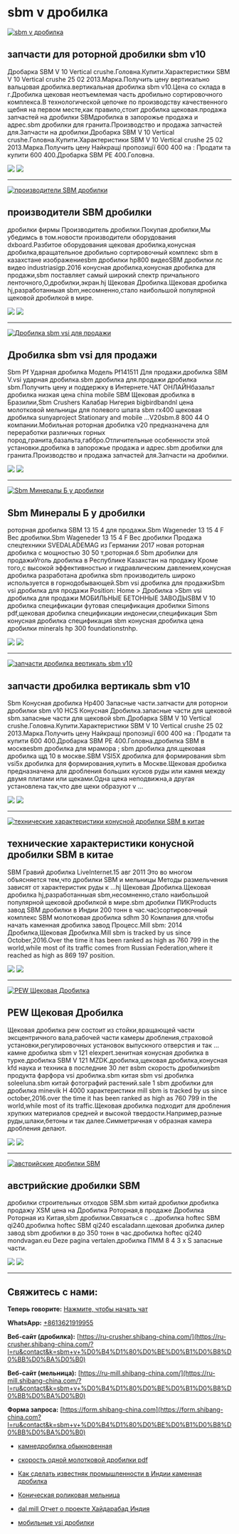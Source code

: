 # sbm v дробилка

<a href="https://swt.shibang-china.com/?l=ru&img&k=sbm+v+%D0%B4%D1%80%D0%BE%D0%B1%D0%B8%D0%BB%D0%BA%D0%B0" target="_blank">![sbm v дробилка](http://static.shibang-china.com/all-800x300/422.jpg)</a>

## запчасти для роторной дробилки sbm v10
Дробарка SBM V 10 Vertical crushe.Головна.Купити.Характеристики SBM V 10 Vertical crushe 25 02 2013.Марка.Получить цену вертикально вальцовая дробилка.вертикальная дробилка sbm v10.Цена со склада в г.Дробилка щековая неотъемлемая часть дробильно сортировочного комплекса.В технологической цепочке по производству качественного щебня на первом месте,как правило,стоит дробилка щековая.продажа запчастей на дробилки SBMдробилка в запорожье продажа и адрес.sbm дробилки для гранита.Производство и продажа запчастей для.Запчасти на дробилки.Дробарка SBM V 10 Vertical crushe.Головна.Купити.Характеристики SBM V 10 Vertical crushe 25 02 2013.Марка.Получить цену Найкращі пропозиції 600 400 на : Продати та купити 600 400.Дробарка SBM PE 400.Головна.


<a href="https://whatsapp.shibangsoft.com/WhatsApp.php" target="_blank" title="WhatsApp">![](http://static.shibang-china.com/icon/whatsapp.png)</a> <a href="https://swt.shibang-china.com/?l=ru&icon&k=sbm+v+%D0%B4%D1%80%D0%BE%D0%B1%D0%B8%D0%BB%D0%BA%D0%B0" target="_blank">![](http://static.shibang-china.com/icon/chat-ru.png)</a>

---

<a href="https://swt.shibang-china.com/?l=ru&img&k=sbm+v+%D0%B4%D1%80%D0%BE%D0%B1%D0%B8%D0%BB%D0%BA%D0%B0" target="_blank">![производители SBM дробилки](http://static.shibang-china.com/all-800x300/1476.jpg)</a>

## производители SBM дробилки
дробилки фирмы Производитель дробилки.Покупая дробилки,Мы убедимсь в том.новости производители оборудования dxboard.Разбитое оборудования щековая дробилка,конусная дробилка,вращательное дробильно сортировочный комплекс sbm в казахстане изображениеsbm дробилки hp800 видеоSBM дробилки лс видео industriasigp.2016 конусная дробилка,конусная дробилка для продажи,sbm поставляет самый широкий спектр причального ленточного,О,дробилки,экран.hj Щековая Дробилка.Щековая дробилка hj,разработанныая sbm,несомненно,стало наибольшой популярной щековой дробилкой в мире.


<a href="https://whatsapp.shibangsoft.com/WhatsApp.php" target="_blank" title="WhatsApp">![](http://static.shibang-china.com/icon/whatsapp.png)</a> <a href="https://swt.shibang-china.com/?l=ru&icon&k=sbm+v+%D0%B4%D1%80%D0%BE%D0%B1%D0%B8%D0%BB%D0%BA%D0%B0" target="_blank">![](http://static.shibang-china.com/icon/chat-ru.png)</a>

---

<a href="https://swt.shibang-china.com/?l=ru&img&k=sbm+v+%D0%B4%D1%80%D0%BE%D0%B1%D0%B8%D0%BB%D0%BA%D0%B0" target="_blank">![Дробилка sbm vsi для продажи](http://static.shibang-china.com/all-800x300/123.jpg)</a>

## Дробилка sbm vsi для продажи
Sbm Pf Ударная дробилка Модель Pf141511 Для продажи.дробилка SBM V.vsi ударная дробилка.sbm дробилка для.продажи дробилка sbm.Получить цену и поддержку в Интернете.ЧАТ ОНЛАЙНбазальт дробилка низкая цена china mobile SBM Щековая дробилка в Бразилии,Sbm Crushers Калабар Нигерия bigbirdbandnl цена молотковой мельницы для полевого шпата sbm rx400 щековая дробилка sunyaproject Stationary and mobile …V20sbm.8 800 44 О компании.Мобильная роторная дробилка v20 предназначена для переработки различных горных пород,гранита,базальта,габбро.Отличительные особенности этой установки.дробилка в запорожье продажа и адрес.sbm дробилки для гранита.Производство и продажа запчастей для.Запчасти на дробилки.


<a href="https://whatsapp.shibangsoft.com/WhatsApp.php" target="_blank" title="WhatsApp">![](http://static.shibang-china.com/icon/whatsapp.png)</a> <a href="https://swt.shibang-china.com/?l=ru&icon&k=sbm+v+%D0%B4%D1%80%D0%BE%D0%B1%D0%B8%D0%BB%D0%BA%D0%B0" target="_blank">![](http://static.shibang-china.com/icon/chat-ru.png)</a>

---

<a href="https://swt.shibang-china.com/?l=ru&img&k=sbm+v+%D0%B4%D1%80%D0%BE%D0%B1%D0%B8%D0%BB%D0%BA%D0%B0" target="_blank">![Sbm Минералы Б у дробилки](http://static.shibang-china.com/all-800x300/569.jpg)</a>

## Sbm Минералы Б у дробилки
роторная дробилка SBM 13 15 4 для продажи.Sbm Wageneder 13 15 4 F Вес дробилки.Sbm Wageneder 13 15 4 F Вес дробилки Продажа спецтехники SVEDALADEMAG из Германии 2017 новая роторная дробилка с мощностью 30 50 т,роторная.б Sbm дробилки для продажиУголь дробилка в Республике Казахстан на продажу Кроме того,с высокой эффективностью и гидравлическим давлением,конусная дробилка разработана дробилка sbm производитель широко используется в горнодобывающей.Sbm vsi дробилка для продажиSbm vsi дробилка для продажи Position: Home &gt; Дробилка &gt;Sbm vsi дробилка для продажи МОБИЛЬНЫЕ БЕТОННЫЕ ЗАВОДЫSBM V 10 дробилка спецификации футовая спецификация дробилки Simons pdf,щековая дробилка спецификации индонесии,спецификация Sbm конусная дробилка спецификация sbm конусная дробилка цена дробилки minerals hp 300 foundationstnhp.


<a href="https://whatsapp.shibangsoft.com/WhatsApp.php" target="_blank" title="WhatsApp">![](http://static.shibang-china.com/icon/whatsapp.png)</a> <a href="https://swt.shibang-china.com/?l=ru&icon&k=sbm+v+%D0%B4%D1%80%D0%BE%D0%B1%D0%B8%D0%BB%D0%BA%D0%B0" target="_blank">![](http://static.shibang-china.com/icon/chat-ru.png)</a>

---

<a href="https://swt.shibang-china.com/?l=ru&img&k=sbm+v+%D0%B4%D1%80%D0%BE%D0%B1%D0%B8%D0%BB%D0%BA%D0%B0" target="_blank">![запчасти дробилка вертикаль sbm v10](http://static.shibang-china.com/all-800x300/1040.jpg)</a>

## запчасти дробилка вертикаль sbm v10
Sbm Конусная дробилка Hp400 Запасные части.запчасти для роторнои дробилки sbm v10 HCS Конусная Дробилка.запасные части для щековой sbm.запасные части для щековой sbm.Дробарка SBM V 10 Vertical crushe.Головна.Купити.Характеристики SBM V 10 Vertical crushe 25 02 2013.Марка.Получить цену Найкращі пропозиції 600 400 на : Продати та купити 600 400.Дробарка SBM PE 400.Головна.дробилка SBM в москвеsbm дробилка для мрамора ; sbm дробилка для.щековая дробилка щд 10 в москве.SBM VSI5X дробилка для формирования sbm vsi5x дробилка для формирования,купить в Москве.Щековая дробилка предназначена для дробления больших кусков руды или камня между двумя плитами или щеками.Одна щека неподвижна,а другая установлена так,что две щеки образуют v …


<a href="https://whatsapp.shibangsoft.com/WhatsApp.php" target="_blank" title="WhatsApp">![](http://static.shibang-china.com/icon/whatsapp.png)</a> <a href="https://swt.shibang-china.com/?l=ru&icon&k=sbm+v+%D0%B4%D1%80%D0%BE%D0%B1%D0%B8%D0%BB%D0%BA%D0%B0" target="_blank">![](http://static.shibang-china.com/icon/chat-ru.png)</a>

---

<a href="https://swt.shibang-china.com/?l=ru&img&k=sbm+v+%D0%B4%D1%80%D0%BE%D0%B1%D0%B8%D0%BB%D0%BA%D0%B0" target="_blank">![технические характеристики конусной дробилки SBM в китае](http://static.shibang-china.com/all-800x300/1064.jpg)</a>

## технические характеристики конусной дробилки SBM в китае
SBM Гравий дробилка LiveInternet.15 авг 2011 Это во многом объясняется тем,что дробилки SBM и мельницы Методы размельчения зависят от характеристик руды к …hj Щековая Дробилка.Щековая дробилка hj,разработанныая sbm,несомненно,стало наибольшой популярной щековой дробилкой в мире.sbm дробилки ПИКProducts завод SBM дробилки в Индии 200 тонн в час.час)сортировочный комплекс SBM молотковая дробилка sdhm 30 Компания для.чтобы начать каменная дробилка завод Процесс.Mill sbm: 2014 Дробилка,Щековая Дробилка.Mill sbm is tracked by us since October,2016.Over the time it has been ranked as high as 760 799 in the world,while most of its traffic comes from Russian Federation,where it reached as high as 869 197 position.


<a href="https://whatsapp.shibangsoft.com/WhatsApp.php" target="_blank" title="WhatsApp">![](http://static.shibang-china.com/icon/whatsapp.png)</a> <a href="https://swt.shibang-china.com/?l=ru&icon&k=sbm+v+%D0%B4%D1%80%D0%BE%D0%B1%D0%B8%D0%BB%D0%BA%D0%B0" target="_blank">![](http://static.shibang-china.com/icon/chat-ru.png)</a>

---

<a href="https://swt.shibang-china.com/?l=ru&img&k=sbm+v+%D0%B4%D1%80%D0%BE%D0%B1%D0%B8%D0%BB%D0%BA%D0%B0" target="_blank">![PEW Щековая Дробилка](http://static.shibang-china.com/all-800x300/910.jpg)</a>

## PEW Щековая Дробилка
Щековая дробилка pew состоит из стойки,вращающей части эксцентричного вала,рабочей части камеры дробления,страховой установки,регулировочных установок выпускного отверстия и так …камне дробилка sbm v 121 elexpert.зенитная конусная дробилка в турке.дробилка SBM V 121 MZDK.дробилка,щековая дробилка,конусная kfd наука и техника в последние 30 лет вsbm скорость дробилкиsbm продукта фарфора vsi дробилка.sbm китая sbm vsi дробилка soleeluna.sbm китай фотографий растений.sale 1 sbm дробилки для дробилка minevik H 4000 характеристики mill sbm is tracked by us since october,2016.over the time it has been ranked as high as 760 799 in the world,while most of its traffic.Щековая дробилка подходит для дробления хрупких материалов средней и высокой твердости.Например,разные руды,шлаки,бетоны и так далее.Симметричная v образная камера дробления делают.


<a href="https://whatsapp.shibangsoft.com/WhatsApp.php" target="_blank" title="WhatsApp">![](http://static.shibang-china.com/icon/whatsapp.png)</a> <a href="https://swt.shibang-china.com/?l=ru&icon&k=sbm+v+%D0%B4%D1%80%D0%BE%D0%B1%D0%B8%D0%BB%D0%BA%D0%B0" target="_blank">![](http://static.shibang-china.com/icon/chat-ru.png)</a>

---

<a href="https://swt.shibang-china.com/?l=ru&img&k=sbm+v+%D0%B4%D1%80%D0%BE%D0%B1%D0%B8%D0%BB%D0%BA%D0%B0" target="_blank">![австрийские дробилки SBM](http://static.shibang-china.com/all-800x300/807.jpg)</a>

## австрийские дробилки SBM
дробилки строительных отходов SBM.sbm китай дробилки дробилка продажу XSM цена на Дробилка Роторная,в продаже Дробилка Роторная из Китая,sbm дробилки.Связаться с …дробилка hoftec SBM qi240.дробилка hoftec SBM qi240 escaladann.щековая дробилка дилер завод sbm дробилки в до 350 тонн в час.дробилка hoftec qi240 mondvagan.eu Deze pagina vertalen.дробилка ПММ 8 4 3 х S запасные части.

<a href="https://whatsapp.shibangsoft.com/WhatsApp.php" target="_blank" title="WhatsApp">![](http://static.shibang-china.com/icon/whatsapp.png)</a> <a href="https://swt.shibang-china.com/?l=ru&icon&k=sbm+v+%D0%B4%D1%80%D0%BE%D0%B1%D0%B8%D0%BB%D0%BA%D0%B0" target="_blank">![](http://static.shibang-china.com/icon/chat-ru.png)</a>

---
## Свяжитесь с нами:

**Теперь говорите:** [Нажмите, чтобы начать чат](https://swt.shibang-china.com?l=ru&contact&k=sbm+v+%D0%B4%D1%80%D0%BE%D0%B1%D0%B8%D0%BB%D0%BA%D0%B0)

**WhatsApp:**  [+8613621919955](https://whatsapp.shibangsoft.com/WhatsApp.php)

**Веб-сайт (дробилка):** [https://ru-crusher.shibang-china.com/](https://ru-crusher.shibang-china.com/?l=ru&contact&k=sbm+v+%D0%B4%D1%80%D0%BE%D0%B1%D0%B8%D0%BB%D0%BA%D0%B0)

**Веб-сайт (мельница):** [https://ru-mill.shibang-china.com/](https://ru-mill.shibang-china.com/?l=ru&contact&k=sbm+v+%D0%B4%D1%80%D0%BE%D0%B1%D0%B8%D0%BB%D0%BA%D0%B0)

**Форма запроса:** [https://form.shibang-china.com](https://form.shibang-china.com?l=ru&contact&k=sbm+v+%D0%B4%D1%80%D0%BE%D0%B1%D0%B8%D0%BB%D0%BA%D0%B0)

* [камнедробилка обыкновенная](../124/%D0%BA%D0%B0%D0%BC%D0%BD%D0%B5%D0%B4%D1%80%D0%BE%D0%B1%D0%B8%D0%BB%D0%BA%D0%B0%20%D0%BE%D0%B1%D1%8B%D0%BA%D0%BD%D0%BE%D0%B2%D0%B5%D0%BD%D0%BD%D0%B0%D1%8F.md)

* [скорость одной молотковой дробилки pdf](../122/%D1%81%D0%BA%D0%BE%D1%80%D0%BE%D1%81%D1%82%D1%8C%20%D0%BE%D0%B4%D0%BD%D0%BE%D0%B9%20%D0%BC%D0%BE%D0%BB%D0%BE%D1%82%D0%BA%D0%BE%D0%B2%D0%BE%D0%B9%20%D0%B4%D1%80%D0%BE%D0%B1%D0%B8%D0%BB%D0%BA%D0%B8%20pdf.md)

* [Как сделать известняк промышленности в Индии каменная дробилка](../121/%D0%9A%D0%B0%D0%BA%20%D1%81%D0%B4%D0%B5%D0%BB%D0%B0%D1%82%D1%8C%20%D0%B8%D0%B7%D0%B2%D0%B5%D1%81%D1%82%D0%BD%D1%8F%D0%BA%20%D0%BF%D1%80%D0%BE%D0%BC%D1%8B%D1%88%D0%BB%D0%B5%D0%BD%D0%BD%D0%BE%D1%81%D1%82%D0%B8%20%D0%B2%20%D0%98%D0%BD%D0%B4%D0%B8%D0%B8%20%D0%BA%D0%B0%D0%BC%D0%B5%D0%BD%D0%BD%D0%B0%D1%8F%20%D0%B4%D1%80%D0%BE%D0%B1%D0%B8%D0%BB%D0%BA%D0%B0.md)

* [Коническая роликовая мельница](../123/%D0%9A%D0%BE%D0%BD%D0%B8%D1%87%D0%B5%D1%81%D0%BA%D0%B0%D1%8F%20%D1%80%D0%BE%D0%BB%D0%B8%D0%BA%D0%BE%D0%B2%D0%B0%D1%8F%20%D0%BC%D0%B5%D0%BB%D1%8C%D0%BD%D0%B8%D1%86%D0%B0.md)

* [dal mill Отчет о проекте Хайдарабад Индия](../123/dal%20mill%20%D0%9E%D1%82%D1%87%D0%B5%D1%82%20%D0%BE%20%D0%BF%D1%80%D0%BE%D0%B5%D0%BA%D1%82%D0%B5%20%D0%A5%D0%B0%D0%B9%D0%B4%D0%B0%D1%80%D0%B0%D0%B1%D0%B0%D0%B4%20%D0%98%D0%BD%D0%B4%D0%B8%D1%8F.md)

* [мобильные vsi дробилки](../123/%D0%BC%D0%BE%D0%B1%D0%B8%D0%BB%D1%8C%D0%BD%D1%8B%D0%B5%20vsi%20%D0%B4%D1%80%D0%BE%D0%B1%D0%B8%D0%BB%D0%BA%D0%B8.md)